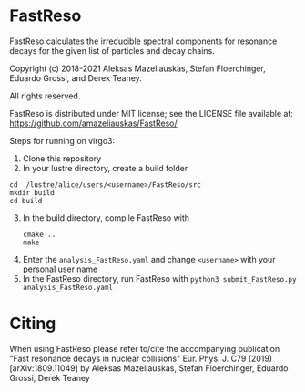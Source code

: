 # FastReso 

FastReso calculates the irreducible spectral components for resonance decays for the given list of particles and decay chains.

Copyright (c) 2018-2021 Aleksas Mazeliauskas, Stefan Floerchinger, Eduardo Grossi, and Derek Teaney. 

All rights reserved.

FastReso is distributed under MIT license; see the LICENSE file available at: https://github.com/amazeliauskas/FastReso/

Steps for running on virgo3:
1) Clone this repository 
2) In your lustre directory, create a build folder
```
cd  /lustre/alice/users/<username>/FastReso/src
mkdir build
cd build
```
3) In the build directory, compile FastReso with
   ```
   cmake ..
   make
   ```
4) Enter the `analysis_FastReso.yaml` and change `<username>` with your personal user name
5) In the FastReso directory, run FastReso with `python3 submit_FastReso.py analysis_FastReso.yaml`

# Citing
  When using FastReso please refer to/cite the accompanying publication "Fast resonance decays in nuclear collisions"  Eur. Phys. J. C79 (2019) [arXiv:1809.11049] by Aleksas Mazeliauskas, Stefan Floerchinger, Eduardo Grossi, Derek Teaney

